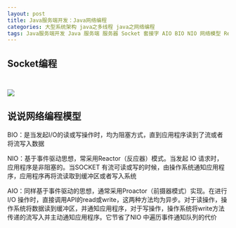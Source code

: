 ```yaml
---
layout: post
title: Java服务端开发：Java网络编程
categories: 大型系统架构 java之多线程 java之网络编程
tags: Java服务端开发 Java 服务端 服务器 Socket 套接字 AIO BIO NIO 网络模型 Reactor Proactor libevent epoll select 阻塞 非阻塞 IO多路复用 
---
```


## Socket编程

```java

```

```java

```

![](../media/image/2018-08-18/06-01.png)

## 说说网络编程模型

BIO：是当发起I/O的读或写操作时，均为阻塞方式，直到应用程序读到了流或者将流写入数据

NIO：基于事件驱动思想，常采用Reactor（反应器）模式。当发起 IO 请求时，应用程序是非阻塞的。当SOCKET 有流可读或写的时候，由操作系统通知应用程序，应用程序再将流读取到缓冲区或者写入系统

AIO：同样基于事件驱动的思想，通常采用Proactor（前摄器模式）实现。在进行I/O 操作时，直接调用API的read或write，这两种方法均为异步。对于读操作，操作系统将数据读到缓冲区，并通知应用程序，对于写操作，操作系统将write方法传递的流写入并主动通知应用程序。它节省了NIO 中遍历事件通知队列的代价
